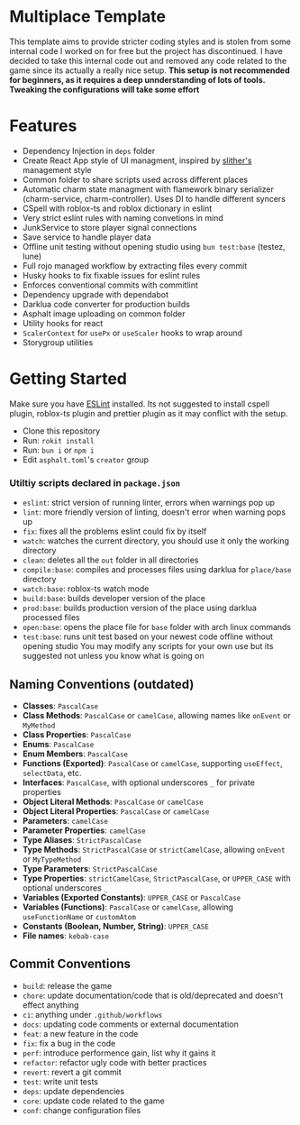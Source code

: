 # Multiplace Template
This template aims to provide stricter coding styles and is stolen from some internal code I worked on for free but the project has discontinued. I have decided to take this internal code out and removed any code related to the game since its actually a really nice setup. **This setup is not recommended for beginners, as it requires a deep unnderstanding of lots of tools. Tweaking the configurations will take some effort**

# Features
* Dependency Injection in `deps` folder
* Create React App style of UI managment, inspired by [slither's](https://github.com/littensy/slither/tree/main/src/client/app) management style
* Common folder to share scripts used across different places
* Automatic charm state managment with flamework binary serializer (charm-service, charm-controller). Uses DI to handle different syncers
* CSpell with roblox-ts and roblox dictionary in eslint
* Very strict eslint rules with naming convetions in mind
* JunkService to store player signal connections
* Save service to handle player data
* Offline unit testing without opening studio using `bun test:base` (testez, lune)
* Full rojo managed workflow by extracting files every commit
* Husky hooks to fix fixable issues for eslint rules
* Enforces conventional commits with commitlint
* Dependency upgrade with dependabot
* Darklua code converter for production builds
* Asphalt image uploading on common folder
* Utility hooks for react
* `ScalerContext` for `usePx` or `useScaler` hooks to wrap around
* Storygroup utilities

# Getting Started
Make sure you have [ESLint](https://marketplace.visualstudio.com/items?itemName=dbaeumer.vscode-eslint) installed. Its not suggested to install cspell plugin, roblox-ts plugin and prettier plugin as it may conflict with the setup.
* Clone this repository
* Run: `rokit install`
* Run: `bun i` or `npm i`
* Edit `asphalt.toml`'s `creator` group
### Utiltiy scripts declared in `package.json`
* `eslint`: strict version of running linter, errors when warnings pop up
* `lint`: more friendly version of linting, doesn't error when warning pops up
* `fix`: fixes all the problems eslint could fix by itself
* `watch`: watches the current directory, you should use it only the working directory
* `clean`: deletes all the `out` folder in all directories
* `compile:base`: compiles and processes files using darklua for `place/base` directory
* `watch:base`: roblox-ts watch mode
* `build:base`: builds developer version of the place
* `prod:base`: builds production version of the place using darklua processed files
* `open:base`: opens the place file for `base` folder with arch linux commands
* `test:base`: runs unit test based on your newest code offline without opening studio
You may modify any scripts for your own use but its suggested not unless you know what is going on

## Naming Conventions (outdated)
- **Classes**: `PascalCase`
- **Class Methods**: `PascalCase` or `camelCase`, allowing names like `onEvent` or `MyMethod`
- **Class Properties**: `PascalCase`
- **Enums**: `PascalCase`
- **Enum Members**: `PascalCase`
- **Functions (Exported)**: `PascalCase` or `camelCase`, supporting `useEffect`, `selectData`, etc.
- **Interfaces**: `PascalCase`, with optional underscores `_` for private properties
- **Object Literal Methods**: `PascalCase` or `camelCase`
- **Object Literal Properties**: `PascalCase` or `camelCase`
- **Parameters**: `camelCase`
- **Parameter Properties**: `camelCase`
- **Type Aliases**: `StrictPascalCase`
- **Type Methods**: `StrictPascalCase` or `strictCamelCase`, allowing `onEvent` or `MyTypeMethod`
- **Type Parameters**: `StrictPascalCase`
- **Type Properties**: `strictCamelCase`, `StrictPascalCase`, or `UPPER_CASE` with optional underscores `_`
- **Variables (Exported Constants)**: `UPPER_CASE` or `PascalCase`
- **Variables (Functions)**: `PascalCase` or `camelCase`, allowing `useFunctionName` or `customAtom`
- **Constants (Boolean, Number, String)**: `UPPER_CASE`
- **File names**: `kebab-case`

## Commit Conventions
* `build`: release the game
* `chore`: update documentation/code that is old/deprecated and doesn't effect anything
* `ci`: anything under `.github/workflows`
* `docs`: updating code comments or external documentation
* `feat`: a new feature in the code
* `fix`: fix a bug in the code
* `perf`: introduce performence gain, list why it gains it
* `refactor`: refactor ugly code with better practices
* `revert`: revert a git commit
* `test`: write unit tests
* `deps`: update dependencies
* `core`: update code related to the game
* `conf`: change configuration files
